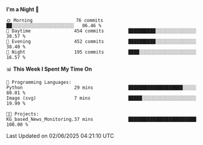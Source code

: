 <!--START_SECTION:waka-->
**I'm a Night 🦉** 

```text
🌞 Morning                76 commits          ██░░░░░░░░░░░░░░░░░░░░░░░   06.46 % 
🌆 Daytime                454 commits         ██████████░░░░░░░░░░░░░░░   38.57 % 
🌃 Evening                452 commits         ██████████░░░░░░░░░░░░░░░   38.40 % 
🌙 Night                  195 commits         ████░░░░░░░░░░░░░░░░░░░░░   16.57 % 
```


📊 **This Week I Spent My Time On** 

```text
💬 Programming Languages: 
Python                   29 mins             ████████████████████░░░░░   80.01 % 
Image (svg)              7 mins              █████░░░░░░░░░░░░░░░░░░░░   19.99 % 

🐱‍💻 Projects: 
KG_based_News_Monitoring.37 mins             █████████████████████████   100.00 % 
```


 Last Updated on 02/06/2025 04:21:10 UTC
<!--END_SECTION:waka-->
